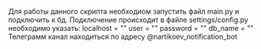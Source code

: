 Для работы данного скрипта необходиом запустить файл main.py и подключить к бд.
Подключение происходит в файле settings/config.py необходимо указать:
localhost = ""
user = ""
password = ""
db_name = ""
Телеграмм канал находиться по адресу @nartikoev_notification_bot